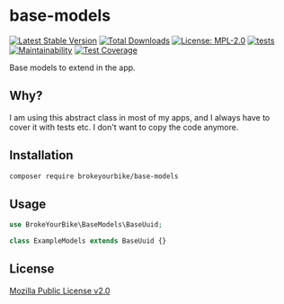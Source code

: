 # base-models

[![Latest Stable Version](https://img.shields.io/github/v/release/brokeyourbike/base-models-laravel)](https://github.com/brokeyourbike/base-models-laravel/releases)
[![Total Downloads](https://poser.pugx.org/brokeyourbike/base-models/downloads)](https://packagist.org/packages/brokeyourbike/base-models)
[![License: MPL-2.0](https://img.shields.io/badge/license-MPL--2.0-purple.svg)](https://github.com/brokeyourbike/base-models-laravel/blob/main/LICENSE)
[![tests](https://github.com/brokeyourbike/base-models-laravel/actions/workflows/tests.yml/badge.svg)](https://github.com/brokeyourbike/base-models-laravel/actions/workflows/tests.yml)
[![Maintainability](https://api.codeclimate.com/v1/badges/78d83e53fd3f89ed60e9/maintainability)](https://codeclimate.com/github/brokeyourbike/base-models-laravel/maintainability)
[![Test Coverage](https://api.codeclimate.com/v1/badges/78d83e53fd3f89ed60e9/test_coverage)](https://codeclimate.com/github/brokeyourbike/base-models-laravel/test_coverage)

Base models to extend in the app.

## Why?

I am using this abstract class in most of my apps, and I always have to cover it with tests etc. I don't want to copy the code anymore.


## Installation

```bash
composer require brokeyourbike/base-models
```

## Usage

```php
use BrokeYourBike\BaseModels\BaseUuid;

class ExampleModels extends BaseUuid {}
```

## License
[Mozilla Public License v2.0](https://github.com/brokeyourbike/base-models-laravel/blob/main/LICENSE)
